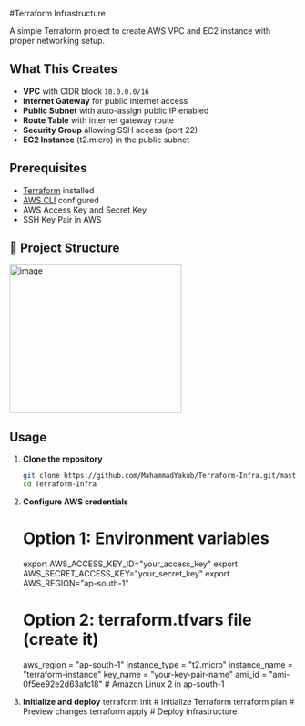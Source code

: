 #Terraform Infrastructure 

A simple Terraform project to create AWS VPC and EC2 instance with proper networking setup.

## What This Creates

- **VPC** with CIDR block `10.0.0.0/16`
- **Internet Gateway** for public internet access
- **Public Subnet** with auto-assign public IP enabled
- **Route Table** with internet gateway route
- **Security Group** allowing SSH access (port 22)
- **EC2 Instance** (t2.micro) in the public subnet

## Prerequisites

- [Terraform](https://www.terraform.io/downloads.html) installed
- [AWS CLI](https://aws.amazon.com/cli/) configured
- AWS Access Key and Secret Key
- SSH Key Pair in AWS

## 📁 Project Structure

<img width="302" height="260" alt="image" src="https://github.com/user-attachments/assets/58fdd818-7e0f-4f3a-8fb0-f183916e533a" />

## Usage

1. **Clone the repository**
   ```bash
   git clone https://github.com/MahammadYakub/Terraform-Infra.git/master
   cd Terraform-Infra

2. **Configure AWS credentials**
   
    # Option 1: Environment variables
    export AWS_ACCESS_KEY_ID="your_access_key"
    export AWS_SECRET_ACCESS_KEY="your_secret_key"
    export AWS_REGION="ap-south-1"
    
    # Option 2: terraform.tfvars file (create it)
    aws_region    = "ap-south-1"
    instance_type = "t2.micro"
    instance_name = "terraform-instance"
    key_name      = "your-key-pair-name"
    ami_id        = "ami-0f5ee92e2d63afc18" # Amazon Linux 2 in ap-south-1

3.  **Initialize and deploy**
    terraform init      # Initialize Terraform
    terraform plan      # Preview changes
    terraform apply     # Deploy infrastructure


